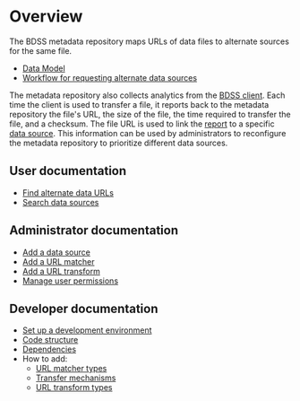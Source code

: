 # Overview

The BDSS metadata repository maps URLs of data files to alternate sources for the same file.

* [Data Model](/metadata_repository/docs/DataModel.md)
* [Workflow for requesting alternate data sources](/metadata_repository/docs/core_workflow)

The metadata repository also collects analytics from the [BDSS client](/client/docs). Each time the client is
used to transfer a file, it reports back to the metadata repository the file's URL, the size of the file, the time
required to transfer the file, and a checksum. The file URL is used to link the
[report](/metadata_repository/docs/DataModel.md#timing-report) to a specific
[data source](/metadata_repository/docs/DataModel.md#data-source). This information can be used by administrators
to reconfigure the metadata repository to prioritize different data sources.

## User documentation

* [Find alternate data URLs](/metadata_repository/docs/user/find_alternate_urls.md)
* [Search data sources](/metadata_repository/docs/user/search_data_sources.md)

## Administrator documentation

* [Add a data source](/metadata_repository/docs/admin/add_data_source.md)
* [Add a URL matcher](/metadata_repository/docs/admin/add_url_matcher.md)
* [Add a URL transform](/metadata_repository/docs/admin/add_url_transform.md)
* [Manage user permissions](/metadata_repository/docs/admin/manage_user_permissions.md)

## Developer documentation

* [Set up a development environment](/metadata_repository/docs/developer/DevelopmentEnvironment.md)
* [Code structure](/metadata_repository/docs/developer/CodeStructure.md)
* [Dependencies](/metadata_repository/docs/developer/Dependencies.md)
* How to add:
   * [URL matcher types](/metadata_repository/docs/developer/add_url_matcher_type.md)
   * [Transfer mechanisms](/metadata_repository/docs/developer/add_transfer_mechanism_type.md)
   * [URL transform types](/metadata_repository/docs/developer/add_url_transform_type.md)
